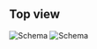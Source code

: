 ## Top view

![Schema](http://static.energysistem.com/images/manuals/42261/560cea6bb6ac6.jpg)
![Schema](http://static.energysistem.com/images/manuals/42261/560cea6f72399.jpg)


